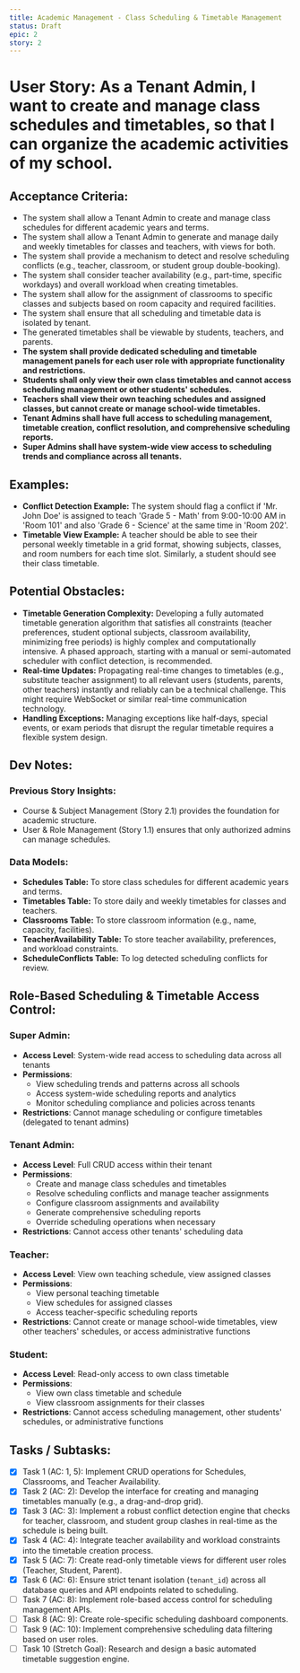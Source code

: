 ```yaml
---
title: Academic Management - Class Scheduling & Timetable Management
status: Draft
epic: 2
story: 2
---
```


# User Story: As a Tenant Admin, I want to create and manage class schedules and timetables, so that I can organize the academic activities of my school.

## Acceptance Criteria:
- The system shall allow a Tenant Admin to create and manage class schedules for different academic years and terms.
- The system shall allow a Tenant Admin to generate and manage daily and weekly timetables for classes and teachers, with views for both.
- The system shall provide a mechanism to detect and resolve scheduling conflicts (e.g., teacher, classroom, or student group double-booking).
- The system shall consider teacher availability (e.g., part-time, specific workdays) and overall workload when creating timetables.
- The system shall allow for the assignment of classrooms to specific classes and subjects based on room capacity and required facilities.
- The system shall ensure that all scheduling and timetable data is isolated by tenant.
- The generated timetables shall be viewable by students, teachers, and parents.
- **The system shall provide dedicated scheduling and timetable management panels for each user role with appropriate functionality and restrictions.**
- **Students shall only view their own class timetables and cannot access scheduling management or other students' schedules.**
- **Teachers shall view their own teaching schedules and assigned classes, but cannot create or manage school-wide timetables.**
- **Tenant Admins shall have full access to scheduling management, timetable creation, conflict resolution, and comprehensive scheduling reports.**
- **Super Admins shall have system-wide view access to scheduling trends and compliance across all tenants.**

## Examples:
- **Conflict Detection Example:** The system should flag a conflict if 'Mr. John Doe' is assigned to teach 'Grade 5 - Math' from 9:00-10:00 AM in 'Room 101' and also 'Grade 6 - Science' at the same time in 'Room 202'.
- **Timetable View Example:** A teacher should be able to see their personal weekly timetable in a grid format, showing subjects, classes, and room numbers for each time slot. Similarly, a student should see their class timetable.

## Potential Obstacles:
- **Timetable Generation Complexity:** Developing a fully automated timetable generation algorithm that satisfies all constraints (teacher preferences, student optional subjects, classroom availability, minimizing free periods) is highly complex and computationally intensive. A phased approach, starting with a manual or semi-automated scheduler with conflict detection, is recommended.
- **Real-time Updates:** Propagating real-time changes to timetables (e.g., substitute teacher assignment) to all relevant users (students, parents, other teachers) instantly and reliably can be a technical challenge. This might require WebSocket or similar real-time communication technology.
- **Handling Exceptions:** Managing exceptions like half-days, special events, or exam periods that disrupt the regular timetable requires a flexible system design.

## Dev Notes:

### Previous Story Insights:
- Course & Subject Management (Story 2.1) provides the foundation for academic structure.
- User & Role Management (Story 1.1) ensures that only authorized admins can manage schedules.

### Data Models:
- **Schedules Table:** To store class schedules for different academic years and terms.
- **Timetables Table:** To store daily and weekly timetables for classes and teachers.
- **Classrooms Table:** To store classroom information (e.g., name, capacity, facilities).
- **TeacherAvailability Table:** To store teacher availability, preferences, and workload constraints.
- **ScheduleConflicts Table:** To log detected scheduling conflicts for review.

## Role-Based Scheduling & Timetable Access Control:

### Super Admin:
- **Access Level**: System-wide read access to scheduling data across all tenants
- **Permissions**: 
  - View scheduling trends and patterns across all schools
  - Access system-wide scheduling reports and analytics
  - Monitor scheduling compliance and policies across tenants
- **Restrictions**: Cannot manage scheduling or configure timetables (delegated to tenant admins)

### Tenant Admin:
- **Access Level**: Full CRUD access within their tenant
- **Permissions**:
  - Create and manage class schedules and timetables
  - Resolve scheduling conflicts and manage teacher assignments
  - Configure classroom assignments and availability
  - Generate comprehensive scheduling reports
  - Override scheduling operations when necessary
- **Restrictions**: Cannot access other tenants' scheduling data

### Teacher:
- **Access Level**: View own teaching schedule, view assigned classes
- **Permissions**:
  - View personal teaching timetable
  - View schedules for assigned classes
  - Access teacher-specific scheduling reports
- **Restrictions**: Cannot create or manage school-wide timetables, view other teachers' schedules, or access administrative functions

### Student:
- **Access Level**: Read-only access to own class timetable
- **Permissions**:
  - View own class timetable and schedule
  - View classroom assignments for their classes
- **Restrictions**: Cannot access scheduling management, other students' schedules, or administrative functions

## Tasks / Subtasks:
- [x] Task 1 (AC: 1, 5): Implement CRUD operations for Schedules, Classrooms, and Teacher Availability.
- [x] Task 2 (AC: 2): Develop the interface for creating and managing timetables manually (e.g., a drag-and-drop grid).
- [x] Task 3 (AC: 3): Implement a robust conflict detection engine that checks for teacher, classroom, and student group clashes in real-time as the schedule is being built.
- [x] Task 4 (AC: 4): Integrate teacher availability and workload constraints into the timetable creation process.
- [x] Task 5 (AC: 7): Create read-only timetable views for different user roles (Teacher, Student, Parent).
- [x] Task 6 (AC: 6): Ensure strict tenant isolation (`tenant_id`) across all database queries and API endpoints related to scheduling.
- [ ] Task 7 (AC: 8): Implement role-based access control for scheduling management APIs.
- [ ] Task 8 (AC: 9): Create role-specific scheduling dashboard components.
- [ ] Task 9 (AC: 10): Implement comprehensive scheduling data filtering based on user roles.
- [ ] Task 10 (Stretch Goal): Research and design a basic automated timetable suggestion engine.
